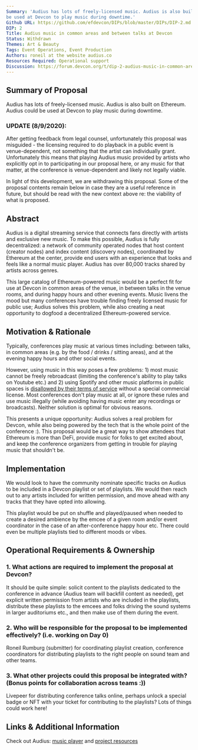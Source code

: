 ```yaml
---
Summary: 'Audius has lots of freely-licensed music. Audius is also built on Ethereum. Audius could
be used at Devcon to play music during downtime.'
Github URL: https://github.com/efdevcon/DIPs/blob/master/DIPs/DIP-2.md
DIP: 2
Title: Audius music in common areas and between talks at Devcon
Status: Withdrawn
Themes: Art & Beauty
Tags: Event Operations, Event Production
Authors: roneil at the website audius.co
Resources Required: Operational support
Discussion: https://forum.devcon.org/t/dip-2-audius-music-in-common-areas-and-between-talks-at-devcon/37
---
```


## Summary of Proposal

Audius has lots of freely-licensed music. Audius is also built on Ethereum. Audius could
be used at Devcon to play music during downtime.

### UPDATE (8/9/2020):

After getting feedback from legal counsel, unfortunately this proposal was misguided - the
licensing required to do playback in a public event is venue-dependent, not something that
the artist can individually grant. Unfortunately this means that playing Audius music
provided by artists who explicitly opt in to participating in our proposal here, or any
music for that matter, at the conference is venue-dependent and likely not legally viable.

In light of this development, we are withdrawing this proposal. Some of the proposal contents
remain below in case they are a useful reference in future, but should be read with the
new context above re: the viability of what is proposed.

## Abstract

Audius is a digital streaming service that connects fans directly with artists and
exclusive new music. To make this possible, Audius is fully decentralized: a network of
community operated nodes that host content (creator nodes) and index content (discovery
nodes), coordinated by Ethereum at the center, provide end users with an experience that
looks and feels like a normal music player. Audius has over 80,000 tracks shared
by artists across genres.

This large catalog of Ethereum-powered music would be a perfect fit for use at Devcon in
common areas of the venue, in between talks in the venue rooms, and during happy hours and
other evening events. Music livens the mood but many conferences have trouble finding
freely licensed music for public use; Audius solves this problem, while also creating a
neat opportunity to dogfood a decentralized Ethereum-powered service.

## Motivation & Rationale

Typically, conferences play music at various times including: between talks, in
common areas (e.g. by the food / drinks / sitting areas), and at the evening
happy hours and other social events.

However, using music in this way poses a few problems: 1) most music cannot be
freely rebroadcast (limiting the conference's ability to play talks on Youtube
etc.) and 2) using Spotify and other music platforms in public spaces is
[disallowed by their terms of
service](https://community.spotify.com/t5/Spotify-Answers/Can-I-use-my-Spotify-at-my-pub-restaurant-school-or-commercial/ta-p/1671227)
without a special commercial license. Most conferences don't play music at all,
or ignore these rules and use music illegally (while avoiding having music
enter any recordings or broadcasts). Neither solution is optimal for obvious
reasons.

This presents a unique opportunity: Audius solves a real problem for Devcon,
while also being powered by the tech that is the whole point of the conference
:). This proposal would be a great way to show attendees that Ethereum is more
than DeFi, provide music for folks to get excited about, and keep the
conference organizers from getting in trouble for playing music that shouldn't
be.

## Implementation

We would look to have the community nominate specific tracks on Audius to be included in a
Devcon playlist or set of playlists. We would then reach out to any artists included for
written permission, and move ahead with any tracks that they have opted into allowing.

This playlist would be put on shuffle and played/paused when needed to
create a desired ambience by the emcee of a given room and/or event coordinator in the
case of an after-conference happy hour etc. There could even be multiple playlists tied to
different moods or vibes.

## Operational Requirements & Ownership

### 1. What actions are required to implement the proposal at Devcon?

It should be quite simple: solicit content to the playlists dedicated to the conference in
advance (Audius team will backfill content as needed), get explicit written permission from
artists who are included in the playlists, distribute these playlists to the emcees and
folks driving the sound systems in larger auditoriums etc., and then make use of them
during the event.

### 2. Who will be responsible for the proposal to be implemented effectively? (i.e. working on Day 0)

Roneil Rumburg (submitter) for coordinating playlist creation, conference coordinators for
distributing playlists to the right people on sound team and other teams.

### 3. What other projects could this proposal be integrated with? (Bonus points for collaboration across teams :))

Livepeer for distributing conference talks online, perhaps unlock a special badge or NFT
with your ticket for contributing to the playlists? Lots of things could work here!

## Links & Additional Information

Check out Audius: [music player](https://audius.co/explore) and
[project resources](https://audius.org/)

